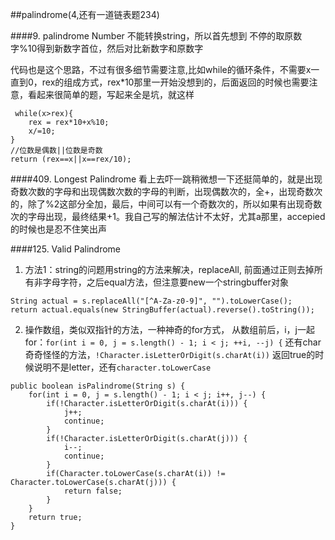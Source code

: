 ##palindrome(4,还有一道链表题234)

####9. palindrome Number
不能转换string，所以首先想到 不停的取原数字%10得到新数字首位，然后对比新数字和原数字

代码也是这个思路，不过有很多细节需要注意,比如while的循环条件，不需要x一直到0，rex的组成方式，rex*10那里一开始没想到的，后面返回的时候也需要注意，看起来很简单的题，写起来全是坑，就这样
```
 while(x>rex){
    rex = rex*10+x%10;
    x/=10;
}
//位数是偶数||位数是奇数
return (rex==x||x==rex/10);
```

####409. Longest Palindrome
看上去吓一跳稍微想一下还挺简单的，就是出现奇数次数的字母和出现偶数次数的字母的判断，出现偶数次的，全+，出现奇数次的，除了%2这部分全加，最后，中间可以有一个奇数次的，所以如果有出现奇数次的字母出现，最终结果+1。我自己写的解法估计不太好，尤其a那里，accepied的时候也是忍不住笑出声

####125. Valid Palindrome
1. 方法1：string的问题用string的方法来解决，replaceAll, 前面通过正则去掉所有非字母字符，之后equal方法，但注意要new一个stringbuffer对象
```
String actual = s.replaceAll("[^A-Za-z0-9]", "").toLowerCase();
return actual.equals(new StringBuffer(actual).reverse().toString());
```
2. 操作数组，类似双指针的方法，一种神奇的for方式， 从数组前后，i，j一起for：`for(int i = 0, j = s.length() - 1; i < j; ++i, --j) {`
还有char奇奇怪怪的方法，`!Character.isLetterOrDigit(s.charAt(i))` 返回true的时候说明不是letter，还有`character.toLowerCase`
```
public boolean isPalindrome(String s) {
    for(int i = 0, j = s.length() - 1; i < j; i++, j--) {
        if(!Character.isLetterOrDigit(s.charAt(i))) {
            j++;
            continue;
        }
        if(!Character.isLetterOrDigit(s.charAt(j))) {
            i--;
            continue;
        }            
        if(Character.toLowerCase(s.charAt(i)) != Character.toLowerCase(s.charAt(j))) {
            return false;
        } 
    }
    return true;
}
```